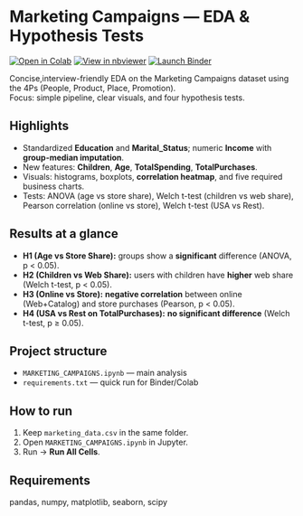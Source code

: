 # Marketing Campaigns — EDA & Hypothesis Tests

[![Open in Colab](https://colab.research.google.com/assets/colab-badge.svg)](https://colab.research.google.com/github/subbhaaash/marketing-campaigns-eda/blob/main/MARKETING_CAMPAIGNS.ipynb)
[![View in nbviewer](https://img.shields.io/badge/View%20in-nbviewer-blue)](https://nbviewer.org/github/subbhaaash/marketing-campaigns-eda/blob/main/MARKETING_CAMPAIGNS.ipynb)
[![Launch Binder](https://mybinder.org/badge_logo.svg)](https://mybinder.org/v2/gh/subbhaaash/marketing-campaigns-eda/HEAD?labpath=MARKETING_CAMPAIGNS.ipynb)

Concise,interview-friendly EDA on the Marketing Campaigns dataset using the 4Ps (People, Product, Place, Promotion).  
Focus: simple pipeline, clear visuals, and four hypothesis tests.

## Highlights
- Standardized **Education** and **Marital_Status**; numeric **Income** with **group-median imputation**.
- New features: **Children**, **Age**, **TotalSpending**, **TotalPurchases**.
- Visuals: histograms, boxplots, **correlation heatmap**, and five required business charts.
- Tests: ANOVA (age vs store share), Welch t-test (children vs web share), Pearson correlation (online vs store), Welch t-test (USA vs Rest).

## Results at a glance
- **H1 (Age vs Store Share):** groups show a **significant** difference (ANOVA, p < 0.05).
- **H2 (Children vs Web Share):** users with children have **higher** web share (Welch t-test, p < 0.05).
- **H3 (Online vs Store):** **negative correlation** between online (Web+Catalog) and store purchases (Pearson, p < 0.05).
- **H4 (USA vs Rest on TotalPurchases):** **no significant difference** (Welch t-test, p ≥ 0.05).

## Project structure
- `MARKETING_CAMPAIGNS.ipynb` — main analysis
- `requirements.txt` — quick run for Binder/Colab

## How to run
1) Keep `marketing_data.csv` in the same folder.  
2) Open `MARKETING_CAMPAIGNS.ipynb` in Jupyter.  
3) Run → **Run All Cells**.

## Requirements
pandas, numpy, matplotlib, seaborn, scipy




